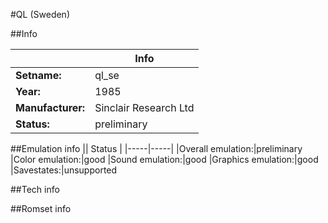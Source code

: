 #QL (Sweden)

##Info

||Info|
|-----|-----|
|**Setname:**|ql_se
|**Year:**|1985
|**Manufacturer:**|Sinclair Research Ltd
|**Status:**|preliminary

##Emulation info
|| Status |
|-----|-----|
|Overall emulation:|preliminary
|Color emulation:|good
|Sound emulation:|good
|Graphics emulation:|good
|Savestates:|unsupported

##Tech info

##Romset info

<!--- START OF EDITED COMMENT DO NOT TOUCH TEXT ABOVE-->
